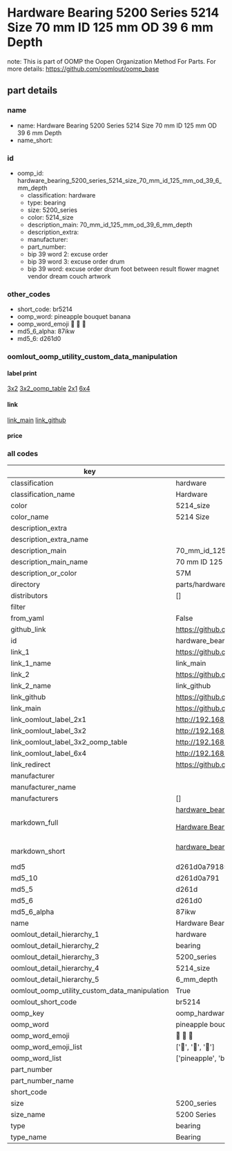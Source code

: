 # Hardware Bearing 5200 Series 5214 Size 70 mm ID 125 mm OD 39 6 mm Depth  

note: This is part of OOMP the Oopen Organization Method For Parts. For more details: https://github.com/oomlout/oomp_base

##  part details
  







### name
* name: Hardware Bearing 5200 Series 5214 Size 70 mm ID 125 mm OD 39 6 mm Depth
* name_short: 
### id
* oomp_id: hardware_bearing_5200_series_5214_size_70_mm_id_125_mm_od_39_6_mm_depth
  * classification: hardware
  * type: bearing
  * size: 5200_series
  * color: 5214_size
  * description_main: 70_mm_id_125_mm_od_39_6_mm_depth
  * description_extra: 
  * manufacturer: 
  * part_number: 
  * bip 39 word 2: excuse order
  * bip 39 word 3: excuse order drum
  * bip 39 word: excuse order drum foot between result flower magnet vendor dream couch artwork

### other_codes
* short_code: br5214
* oomp_word: pineapple bouquet banana
* oomp_word_emoji :pineapple: :bouquet: :banana:
* md5_6_alpha: 87ikw
* md5_6: d261d0






### oomlout_oomp_utility_custom_data_manipulation
#### label print
[3x2](http://192.168.1.245:1112/?label=oomp%2087ikw)
[3x2_oomp_table](http://192.168.1.108:1112/?label=oomp%2087ikw)
[2x1](http://192.168.1.242:1112/?label=oomp%2087ikw)
[6x4](http://192.168.1.55:1112/?label=oomp%2087ikw)    

#### link

[link_main](https://github.com/oomlout/oomlout_oomp_version_1_messy/tree/main/parts/hardware_bearing_5200_series_5214_size_70_mm_id_125_mm_od_39_6_mm_depth) [link_github](https://github.com/oomlout/oomlout_oomp_version_1_messy/tree/main/parts/hardware_bearing_5200_series_5214_size_70_mm_id_125_mm_od_39_6_mm_depth)                             

#### price







### all codes 
| key | value |  
| --- | --- |  
| classification | hardware |  
| classification_name | Hardware |  
| color | 5214_size |  
| color_name | 5214 Size |  
| description_extra |  |  
| description_extra_name |  |  
| description_main | 70_mm_id_125_mm_od_39_6_mm_depth |  
| description_main_name | 70 mm ID 125 mm OD 39 6 mm Depth |  
| description_or_color | 57M |  
| directory | parts/hardware_bearing_5200_series_5214_size_70_mm_id_125_mm_od_39_6_mm_depth |  
| distributors | [] |  
| filter |  |  
| from_yaml | False |  
| github_link | https://github.com/oomlout/oomlout_oomp_part_src/tree/main/parts/hardware_bearing_5200_series_5214_size_70_mm_id_125_mm_od_39_6_mm_depth |  
| id | hardware_bearing_5200_series_5214_size_70_mm_id_125_mm_od_39_6_mm_depth |  
| link_1 | https://github.com/oomlout/oomlout_oomp_version_1_messy/tree/main/parts/hardware_bearing_5200_series_5214_size_70_mm_id_125_mm_od_39_6_mm_depth |  
| link_1_name | link_main |  
| link_2 | https://github.com/oomlout/oomlout_oomp_version_1_messy/tree/main/parts/hardware_bearing_5200_series_5214_size_70_mm_id_125_mm_od_39_6_mm_depth |  
| link_2_name | link_github |  
| link_github | https://github.com/oomlout/oomlout_oomp_version_1_messy/tree/main/parts/hardware_bearing_5200_series_5214_size_70_mm_id_125_mm_od_39_6_mm_depth |  
| link_main | https://github.com/oomlout/oomlout_oomp_version_1_messy/tree/main/parts/hardware_bearing_5200_series_5214_size_70_mm_id_125_mm_od_39_6_mm_depth |  
| link_oomlout_label_2x1 | http://192.168.1.242:1112/?label=oomp%2087ikw |  
| link_oomlout_label_3x2 | http://192.168.1.245:1112/?label=oomp%2087ikw |  
| link_oomlout_label_3x2_oomp_table | http://192.168.1.108:1112/?label=oomp%2087ikw |  
| link_oomlout_label_6x4 | http://192.168.1.55:1112/?label=oomp%2087ikw |  
| link_redirect | https://github.com/oomlout/oomlout_oomp_version_1_messy/tree/main/parts/hardware_bearing_5200_series_5214_size_70_mm_id_125_mm_od_39_6_mm_depth |  
| manufacturer |  |  
| manufacturer_name |  |  
| manufacturers | [] |  
| markdown_full | [hardware_bearing_5200_series_5214_size_70_mm_id_125_mm_od_39_6_mm_depth](none)<br>[](none)<br>[Hardware Bearing 5200 Series 5214 Size 70 Mm Id 125 Mm Od 39 6 Mm Depth](none)<br><br> |  
| markdown_short | [hardware_bearing_5200_series_5214_size_70_mm_id_125_mm_od_39_6_mm_depth](none)<br><br> |  
| md5 | d261d0a79185eb32df0ad5ae87270a78 |  
| md5_10 | d261d0a791 |  
| md5_5 | d261d |  
| md5_6 | d261d0 |  
| md5_6_alpha | 87ikw |  
| name | Hardware Bearing 5200 Series 5214 Size 70 mm ID 125 mm OD 39 6 mm Depth |  
| oomlout_detail_hierarchy_1 | hardware |  
| oomlout_detail_hierarchy_2 | bearing |  
| oomlout_detail_hierarchy_3 | 5200_series |  
| oomlout_detail_hierarchy_4 | 5214_size |  
| oomlout_detail_hierarchy_5 | 6_mm_depth |  
| oomlout_oomp_utility_custom_data_manipulation | True |  
| oomlout_short_code | br5214 |  
| oomp_key | oomp_hardware_bearing_5200_series_5214_size_70_mm_id_125_mm_od_39_6_mm_depth |  
| oomp_word | pineapple bouquet banana |  
| oomp_word_emoji | :pineapple: :bouquet: :banana: |  
| oomp_word_emoji_list | [':pineapple:', ':bouquet:', ':banana:'] |  
| oomp_word_list | ['pineapple', 'bouquet', 'banana'] |  
| part_number |  |  
| part_number_name |  |  
| short_code |  |  
| size | 5200_series |  
| size_name | 5200 Series |  
| type | bearing |  
| type_name | Bearing |  
